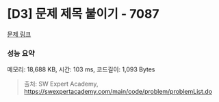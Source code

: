 # [D3] 문제 제목 붙이기 - 7087 

[문제 링크](https://swexpertacademy.com/main/code/problem/problemDetail.do?contestProbId=AWkIdD46A5EDFAXC) 

### 성능 요약

메모리: 18,688 KB, 시간: 103 ms, 코드길이: 1,093 Bytes



> 출처: SW Expert Academy, https://swexpertacademy.com/main/code/problem/problemList.do